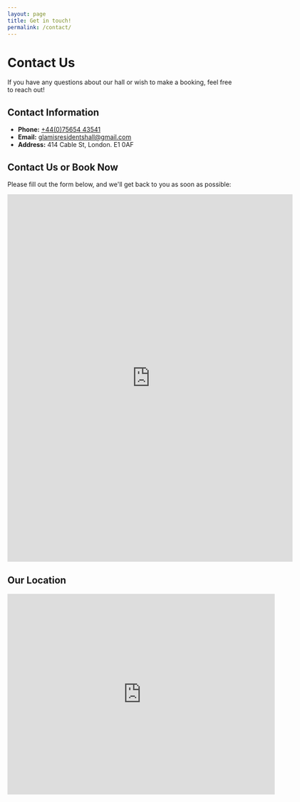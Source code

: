 ```yaml
---
layout: page
title: Get in touch!
permalink: /contact/
---
```


<div class="contact-section">
  <h1>Contact Us</h1>
  <p>If you have any questions about our hall or wish to make a booking, feel free to reach out!</p>

  <!-- Contact Details -->
  <h2>Contact Information</h2>
  <ul>
    <li><strong>Phone:</strong> <a href="tel:+44(0)756544 3541">+44(0)75654 43541</a></li>
    <li><strong>Email:</strong> <a href="mailto:glamisresidentshall@gmail.com">glamisresidentshall@gmail.com</a></li>
    <li><strong>Address:</strong> 414 Cable St, London. E1 0AF</li>
  </ul>

  <!-- Google Form for Contact -->
  <h2>Contact Us or Book Now</h2>
  <p>Please fill out the form below, and we'll get back to you as soon as possible:</p>
  <iframe src="https://docs.google.com/forms/d/e/1FAIpQLSeLOV2NwQJyt18aFXyYHfYs8Mat_8rIfwHgpRGkb8J47xFOfw/viewform?embedded=true" width="640" height="824" frameborder="0" marginheight="0" marginwidth="0">Loading…</iframe>

  <!-- Google Maps Embed -->
  <h2>Our Location</h2>
  <div class="map">
    <iframe src="https://www.google.com/maps/embed?pb=!1m18!1m12!1m3!1d1241.5632185335794!2d-0.05151764487784282!3d51.51089632212799!2m3!1f0!2f0!3f0!3m2!1i1024!2i768!4f13.1!3m3!1m2!1s0x4876032bc7c26529%3A0x9d0ee7b2209fee8d!2sThe%20Glamis%20Residents&#39;%20Hall!5e0!3m2!1sen!2suk!4v1732052402759!5m2!1sen!2suk" width="600" height="450" style="border:0;" allowfullscreen="" loading="lazy" referrerpolicy="no-referrer-when-downgrade"></iframe>
  </div>
</div>
